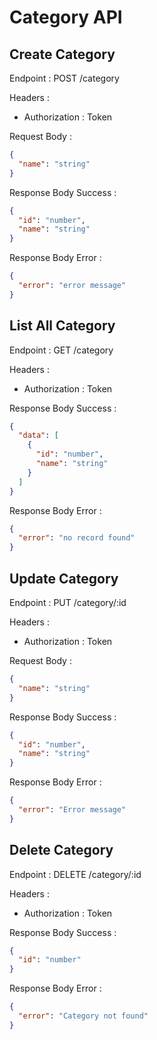 # Category API

## Create Category

Endpoint : POST /category

Headers :

- Authorization : Token

Request Body :

```json
{
  "name": "string"
}
```

Response Body Success :

```json
{
  "id": "number",
  "name": "string"
}
```

Response Body Error :

```json
{
  "error": "error message"
}
```

## List All Category

Endpoint : GET /category

Headers :

- Authorization : Token

Response Body Success :

```json
{
  "data": [
    {
      "id": "number",
      "name": "string"
    }
  ]
}
```

Response Body Error :

```json
{
  "error": "no record found"
}
```

## Update Category

Endpoint : PUT /category/:id

Headers :

- Authorization : Token

Request Body :

```json
{
  "name": "string"
}
```

Response Body Success :

```json
{
  "id": "number",
  "name": "string"
}
```

Response Body Error :

```json
{
  "error": "Error message"
}
```

## Delete Category

Endpoint : DELETE /category/:id

Headers :

- Authorization : Token

Response Body Success :

```json
{
  "id": "number"
}
```

Response Body Error :

```json
{
  "error": "Category not found"
}
```
